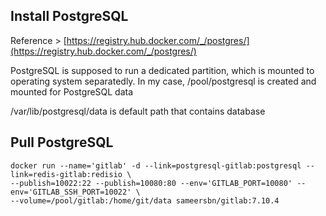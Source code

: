 ## Install PostgreSQL

Reference > [https://registry.hub.docker.com/_/postgres/](https://registry.hub.docker.com/_/postgres/)

PostgreSQL is supposed to run a dedicated partition, which is mounted to operating system separatedly. In my case, /pool/postgresql is created and mounted for PostgreSQL data

/var/lib/postgresql/data is default path that contains database

## Pull PostgreSQL
	docker run --name='gitlab' -d --link=postgresql-gitlab:postgresql --link=redis-gitlab:redisio \
	--publish=10022:22 --publish=10080:80 --env='GITLAB_PORT=10080' --env='GITLAB_SSH_PORT=10022' \
	--volume=/pool/gitlab:/home/git/data sameersbn/gitlab:7.10.4
	

